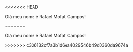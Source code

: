 <<<<<<< HEAD
<p align="left"> 
  Olá meu nome é Rafael Mofati Campos!
</p>
=======
<p align="left"> 
  Olá meu nome é Rafael Mofati Campos!
</p>
>>>>>>> c336132cf7a3b1d6ea4029546b49d0360da9674a
